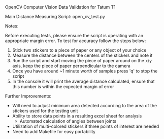 OpenCV Computer Vision Data Validation for Tatum T1

Main Distance Measuring Script: open_cv_test.py

Notes:

Before executing tests, please ensure the script is operating with an appropriate margin error. To test for accuracy follow the steps below:

1. Stick two stickers to a piece of paper or any object of your choice
2. Measure the distance between the centers of the stickers and note it
3. Run the script and start moving the piece of paper around on the x/y axis, keep the piece of paper perpendicular to the camera
4. Once you have around ~1 minute worth of samples press 'q' to stop the script
5. In the console it will print the average distance calculated, ensure that this number is within the expected margin of error

Further Improvements:
- Will need to adjust minimum area detected according to the area of the stickers used for the testing unit
- Ability to store data points in a resulting excel sheet for analysis
    - Automated calculation of angles between joints
- Utilization of multi-colored stickers if three points of interest are needed
- Need to add Makefile for easy portability